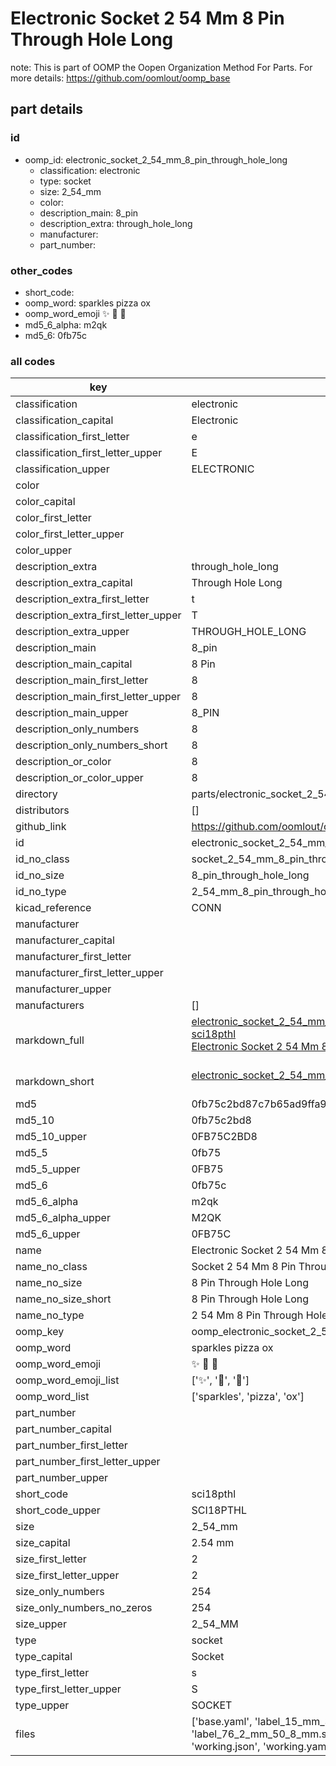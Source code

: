 # Electronic Socket 2 54 Mm 8 Pin Through Hole Long  

note: This is part of OOMP the Oopen Organization Method For Parts. For more details: https://github.com/oomlout/oomp_base

##  part details





### id
* oomp_id: electronic_socket_2_54_mm_8_pin_through_hole_long
  * classification: electronic
  * type: socket
  * size: 2_54_mm
  * color: 
  * description_main: 8_pin
  * description_extra: through_hole_long
  * manufacturer: 
  * part_number: 

### other_codes
* short_code: 
* oomp_word: sparkles pizza ox
* oomp_word_emoji :sparkles: :pizza: :ox:
* md5_6_alpha: m2qk
* md5_6: 0fb75c

### all codes 
| key | value |  
| --- | --- |  
| classification | electronic |  
| classification_capital | Electronic |  
| classification_first_letter | e |  
| classification_first_letter_upper | E |  
| classification_upper | ELECTRONIC |  
| color |  |  
| color_capital |  |  
| color_first_letter |  |  
| color_first_letter_upper |  |  
| color_upper |  |  
| description_extra | through_hole_long |  
| description_extra_capital | Through Hole Long |  
| description_extra_first_letter | t |  
| description_extra_first_letter_upper | T |  
| description_extra_upper | THROUGH_HOLE_LONG |  
| description_main | 8_pin |  
| description_main_capital | 8 Pin |  
| description_main_first_letter | 8 |  
| description_main_first_letter_upper | 8 |  
| description_main_upper | 8_PIN |  
| description_only_numbers | 8 |  
| description_only_numbers_short | 8 |  
| description_or_color | 8 |  
| description_or_color_upper | 8 |  
| directory | parts/electronic_socket_2_54_mm_8_pin_through_hole_long |  
| distributors | [] |  
| github_link | https://github.com/oomlout/oomlout_oomp_part_src/tree/main/parts/electronic_socket_2_54_mm_8_pin_through_hole_long/working |  
| id | electronic_socket_2_54_mm_8_pin_through_hole_long |  
| id_no_class | socket_2_54_mm_8_pin_through_hole_long |  
| id_no_size | 8_pin_through_hole_long |  
| id_no_type | 2_54_mm_8_pin_through_hole_long |  
| kicad_reference | CONN |  
| manufacturer |  |  
| manufacturer_capital |  |  
| manufacturer_first_letter |  |  
| manufacturer_first_letter_upper |  |  
| manufacturer_upper |  |  
| manufacturers | [] |  
| markdown_full | [electronic_socket_2_54_mm_8_pin_through_hole_long](https://github.com/oomlout/oomlout_oomp_part_src/tree/main/parts/electronic_socket_2_54_mm_8_pin_through_hole_long/working)<br>[sci18pthl](https://github.com/oomlout/oomlout_oomp_part_src/tree/main/parts/electronic_socket_2_54_mm_8_pin_through_hole_long/working)<br>[Electronic Socket 2 54 Mm 8 Pin Through Hole Long](https://github.com/oomlout/oomlout_oomp_part_src/tree/main/parts/electronic_socket_2_54_mm_8_pin_through_hole_long/working)<br><br> |  
| markdown_short | [electronic_socket_2_54_mm_8_pin_through_hole_long](https://github.com/oomlout/oomlout_oomp_part_src/tree/main/parts/electronic_socket_2_54_mm_8_pin_through_hole_long/working)<br><br> |  
| md5 | 0fb75c2bd87c7b65ad9ffa98f0837015 |  
| md5_10 | 0fb75c2bd8 |  
| md5_10_upper | 0FB75C2BD8 |  
| md5_5 | 0fb75 |  
| md5_5_upper | 0FB75 |  
| md5_6 | 0fb75c |  
| md5_6_alpha | m2qk |  
| md5_6_alpha_upper | M2QK |  
| md5_6_upper | 0FB75C |  
| name | Electronic Socket 2 54 Mm 8 Pin Through Hole Long |  
| name_no_class | Socket 2 54 Mm 8 Pin Through Hole Long |  
| name_no_size | 8 Pin Through Hole Long |  
| name_no_size_short | 8 Pin Through Hole Long |  
| name_no_type | 2 54 Mm 8 Pin Through Hole Long |  
| oomp_key | oomp_electronic_socket_2_54_mm_8_pin_through_hole_long |  
| oomp_word | sparkles pizza ox |  
| oomp_word_emoji | :sparkles: :pizza: :ox: |  
| oomp_word_emoji_list | [':sparkles:', ':pizza:', ':ox:'] |  
| oomp_word_list | ['sparkles', 'pizza', 'ox'] |  
| part_number |  |  
| part_number_capital |  |  
| part_number_first_letter |  |  
| part_number_first_letter_upper |  |  
| part_number_upper |  |  
| short_code | sci18pthl |  
| short_code_upper | SCI18PTHL |  
| size | 2_54_mm |  
| size_capital | 2.54 mm |  
| size_first_letter | 2 |  
| size_first_letter_upper | 2 |  
| size_only_numbers | 254 |  
| size_only_numbers_no_zeros | 254 |  
| size_upper | 2_54_MM |  
| type | socket |  
| type_capital | Socket |  
| type_first_letter | s |  
| type_first_letter_upper | S |  
| type_upper | SOCKET |  
| files | ['base.yaml', 'label_15_mm_30_mm.pdf', 'label_15_mm_30_mm.svg', 'label_76_2_mm_50_8_mm.pdf', 'label_76_2_mm_50_8_mm.svg', 'label_oomlout_76_2_mm_50_8_mm.pdf', 'label_oomlout_76_2_mm_50_8_mm.svg', 'readme.md', 'working.json', 'working.yaml'] |  
